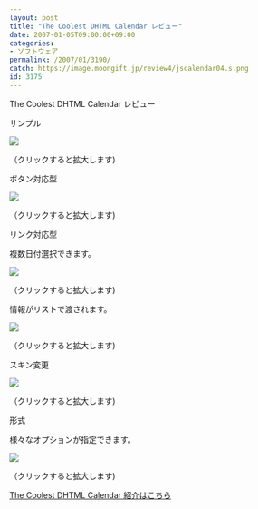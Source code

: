 ```yaml
---
layout: post
title: "The Coolest DHTML Calendar レビュー"
date: 2007-01-05T09:00:00+09:00
categories:
- ソフトウェア
permalink: /2007/01/3190/
catch: https://image.moongift.jp/review4/jscalendar04.s.png
id: 3175
---
```

The Coolest DHTML Calendar レビュー  
<!--more-->

サンプル

  

[![](https://image.moongift.jp/review4/jscalendar01.s.png)](https://image.moongift.jp/review4/jscalendar01.png)  
  
（クリックすると拡大します)

  

ボタン対応型

  

[![](https://image.moongift.jp/review4/jscalendar02.s.png)](https://image.moongift.jp/review4/jscalendar02.png)  
  
（クリックすると拡大します)

  

リンク対応型

  

複数日付選択できます。

  

[![](https://image.moongift.jp/review4/jscalendar03.s.png)](https://image.moongift.jp/review4/jscalendar03.png)  
  
（クリックすると拡大します)

  

情報がリストで渡されます。

  

[![](https://image.moongift.jp/review4/jscalendar04.s.png)](https://image.moongift.jp/review4/jscalendar04.png)  
  
（クリックすると拡大します)

  

スキン変更

  

[![](https://image.moongift.jp/review4/jscalendar05.s.png)](https://image.moongift.jp/review4/jscalendar05.png)  
  
（クリックすると拡大します)

  

形式

  

様々なオプションが指定できます。

  

[![](https://image.moongift.jp/review4/jscalendar06.s.png)](https://image.moongift.jp/review4/jscalendar06.png)  
  
（クリックすると拡大します)

  

[The Coolest DHTML Calendar 紹介はこちら](http://oss.moongift.jp/intro/i-3184.html)


